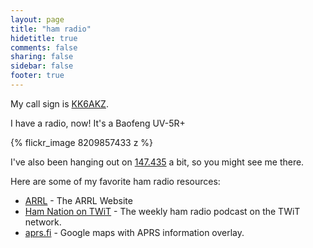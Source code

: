 ```yaml
---
layout: page
title: "ham radio"
hidetitle: true
comments: false
sharing: false
sidebar: false
footer: true
---
```


My call sign is [KK6AKZ][qrz-KK6AKZ].

I have a radio, now! It's a Baofeng UV-5R+

{% flickr_image 8209857433 z %}

I've also been hanging out on [147.435][435repeaterorg] a bit, so you might see me there.


Here are some of my favorite ham radio resources:

* [ARRL][arrl] - The ARRL Website
* [Ham Nation on TWiT][hamnation] - The weekly ham radio podcast on the TWiT network.
* [aprs.fi][aprs.fi] - Google maps with APRS information overlay.


[qrz-KK6AKZ]: http://qrz.com/db/KK6AKZ "KK6AKZ at qrz.com"
[arrl]: http://arrl.org "ARRL Website"
[aprs.fi]: http://aprs.fi "APRS Google Maps Overlay"
[hamnation]: http://twit.tv/hn "Ham Nation at TWiT"
[435repeaterorg]: http://435repeater.org/ "Legendary 435 Repeater"


